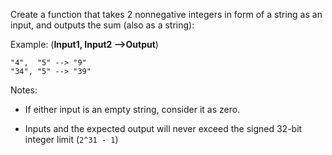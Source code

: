 Create a function that takes 2 nonnegative integers in form of a string as an input, and outputs the sum (also as a string):

Example: (**Input1, Input2 -->Output**)

```
"4",  "5" --> "9"
"34", "5" --> "39"
```

Notes:
- If either input is an empty string, consider it as zero.

- Inputs and the expected output will never exceed the signed 32-bit integer limit (`2^31 - 1`)